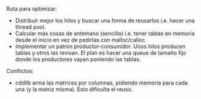 Ruta para optimizar:
- Distribuir mejor los hilos y buscar una forma de reusarlos i.e. hacer una thread pool.
- Calcular más cosas de antemano (sencillo) i.e. tener tablas en memoria desde el inicio en vez de pedirlas con malloc/calloc.
- Implementar un patrón productor-consumidor. Unos hilos producen tablas y otros las revisan. El plan es hacer 
una queue de tamaño fijo donde los productores vayan poniendo las tablas.

Conflictos:
- cddlib arma las matrices por columnas, pidiendo memoria para cada una (y la matriz misma). Esto dificulta el reuso.
